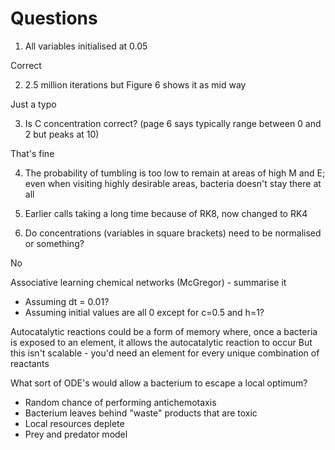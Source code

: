 # Questions

1. All variables initialised at 0.05

Correct

2. 2.5 million iterations but Figure 6 shows it as mid way

Just a typo

3. Is C concentration correct? (page 6 says typically range between 0 and 2 but peaks at 10)

That's fine

4. The probability of tumbling is too low to remain at areas of high M and E; even when visiting highly desirable areas, bacteria doesn't stay there at all



5. Earlier calls taking a long time because of RK8, now changed to RK4


6. Do concentrations (variables in square brackets) need to be normalised or something?

No


Associative learning chemical networks (McGregor) - summarise it

- Assuming dt = 0.01?
- Assuming initial values are all 0 except for c=0.5 and h=1?


Autocatalytic reactions could be a form of memory where, once a bacteria is exposed to an element, it allows the autocatalytic reaction to occur
But this isn't scalable - you'd need an element for every unique combination of reactants

What sort of ODE's would allow a bacterium to escape a local optimum?
  - Random chance of performing antichemotaxis
  - Bacterium leaves behind "waste" products that are toxic
  - Local resources deplete
  - Prey and predator model